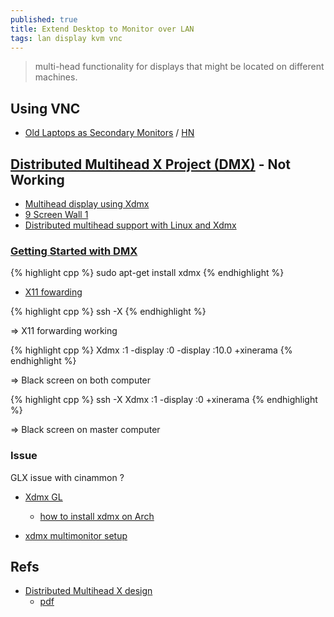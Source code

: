 ```yaml
---
published: true
title: Extend Desktop to Monitor over LAN
tags: lan display kvm vnc
---
```

>  multi-head functionality for displays that might be located on different machines.

## Using VNC

- [Old Laptops as Secondary Monitors](https://rgoswami.me/posts/laptop-as-second-screens/) / [HN](https://news.ycombinator.com/item?id=24875533)

## [Distributed Multihead X Project (DMX)](http://dmx.sourceforge.net/) - Not Working

- [Multihead display using Xdmx](https://codeyarns.com/2015/07/02/multihead-display-using-xdmx/)
- [9 Screen Wall 1](https://nurdspace.nl/9_Screen_Wall_1)
- [Distributed multihead support with Linux and Xdmx](https://www.ibm.com/developerworks/library/os-mltihed/index.html)

### [Getting Started with DMX](http://dmx.sourceforge.net/dmx-start.html)

{% highlight cpp %}
sudo apt-get install xdmx
{% endhighlight %}

- [X11 fowarding](https://www.linuxquestions.org/questions/linux-networking-3/ssh-x-cannot-open-display-925852/)

{% highlight cpp %}
ssh -X 
{% endhighlight %}


=> X11 forwarding working

{% highlight cpp %}
Xdmx :1 -display :0 -display :10.0 +xinerama
{% endhighlight %}

=> Black screen on both computer

{% highlight cpp %}
ssh -X 
Xdmx :1 -display :0  +xinerama
{% endhighlight %}

=> Black screen on master computer

### Issue

GLX issue with cinammon ?
- [Xdmx GL](https://bbs.archlinux.org/viewtopic.php?id=252376)
	- [how to install xdmx on Arch](https://bbs.archlinux.org/viewtopic.php?id=251808)

- [xdmx multimonitor setup](https://askubuntu.com/questions/530130/xdmx-multimonitor-setup)

## Refs
- [Distributed Multihead X design](http://dmx.sourceforge.net/dmx.html)
	- [pdf](http://www.xfree86.org/current/dmx.pdf)
